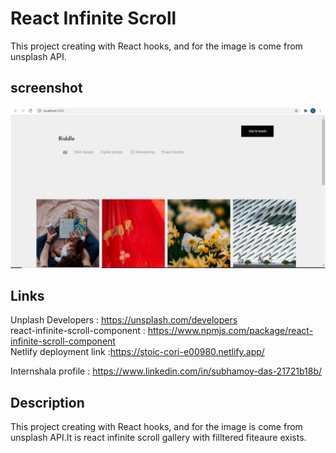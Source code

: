 # React Infinite Scroll 
This project creating with React hooks, and for the image is come from unsplash API.

## screenshot
![React Infinite Scroll](./Infinitescrool.png)

## Links
Unplash Developers : https://unsplash.com/developers <br/>
react-infinite-scroll-component :  https://www.npmjs.com/package/react-infinite-scroll-component <br/>
Netlify deployment link :https://stoic-cori-e00980.netlify.app/<br/>

Internshala profile : https://www.linkedin.com/in/subhamoy-das-21721b18b/


## Description
This project creating with React hooks, and for the image is come from unsplash API.It is react infinite scroll gallery with filltered fiteaure exists.


